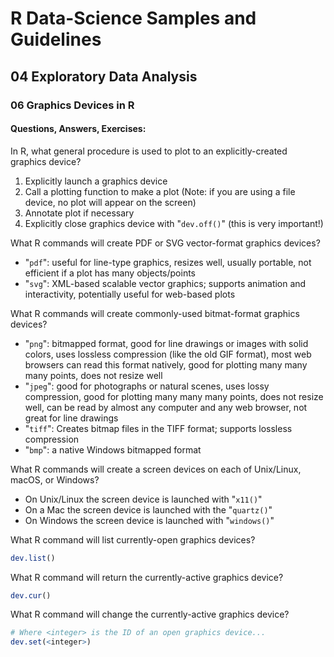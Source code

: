 # R Data-Science Samples and Guidelines
## 04 Exploratory Data Analysis
### 06 Graphics Devices in R
#### Questions, Answers, Exercises:

In R, what general procedure is used to plot to an explicitly-created graphics device?  
1. Explicitly launch a graphics device
2. Call a plotting function to make a plot (Note: if you are using a file device, no plot will appear on the screen)
3. Annotate plot if necessary
4. Explicitly close graphics device with "`dev.off()`" (this is very important!)

What R commands will create PDF or SVG vector-format graphics devices?  
- "`pdf`": useful for line-type graphics, resizes well, usually portable, not efficient if a plot has many objects/points
- "`svg`": XML-based scalable vector graphics; supports animation and interactivity, potentially useful for web-based plots

What R commands will create commonly-used bitmat-format graphics devices?  
- "`png`": bitmapped format, good for line drawings or images with solid colors, uses lossless compression (like the old GIF format), most web browsers can read this format natively, good for plotting many many many points, does not resize well
- "`jpeg`": good for photographs or natural scenes, uses lossy compression, good for plotting many many many points, does not resize well, can be read by almost any computer and any web browser, not great for line drawings
- "`tiff`": Creates bitmap files in the TIFF format; supports lossless compression
- "`bmp`": a native Windows bitmapped format

What R commands will create a screen devices on each of Unix/Linux, macOS, or Windows?  
- On Unix/Linux the screen device is launched with "`x11()`"
- On a Mac the screen device is launched with the "`quartz()`"
- On Windows the screen device is launched with "`windows()`"

What R command will list currently-open graphics devices?  
```r
dev.list()
```

What R command will return the currently-active graphics device?
```r
dev.cur()
```

What R command will change the currently-active graphics device?
```r
# Where <integer> is the ID of an open graphics device...
dev.set(<integer>)
```
